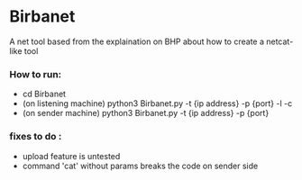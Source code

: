 # Birbanet
A net tool based from the explaination on BHP about how to create a netcat-like tool

### How to run: 
- cd Birbanet 
- (on listening machine)
python3 Birbanet.py -t {ip address} -p {port} -l -c
- (on sender machine)
python3 Birbanet.py -t {ip address} -p {port}

###  fixes to do :
- upload feature is untested
- command 'cat' without params breaks the code on sender side
